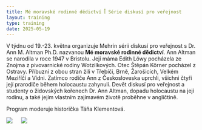 ```yaml
---
title: Mé moravské rodinné dědictví ꟾ Série diskusí pro veřejnost
layout: training
type: training
date: 2025-05-19
---
```


V týdnu od 19.-23. května organizuje Mehrin sérii diskusí pro veřejnost s Dr. Ann M. Altman Ph.D. nazvanou **Mé moravské rodinné dědictví**. Ann Altman se narodila v roce 1947 v Bristolu. Její máma Edith Löwy pocházela ze Znojma z pivovarnické rodiny Wotzilkových. Otec Štěpán Körner pocházel z Ostravy. Příbuzní z obou stran žili v Třebíči, Brně, Žarošicích, Velkém Meziříčí a Vídni. Zatímco rodiče Ann z Českosloveska uprchli, všichni čtyři její prarodiče během holocaustu zahynuli. Devět diskusí pro veřejnost a studenty o židovských kořenech Dr. Ann Altman, dopadu holocaustu na její rodinu, a také jejím vlastním zajímavém životě proběhne v angličtině.

Program moderuje historička Táňa Klementová.
<br/>
<p><img align="left" src="../../../../images/news/my-moravian-family-heritage/1-cs.png" style="padding-left: 0px;"><img align="left" src="../../../../images/news/my-moravian-family-heritage/2-cs.png" style="padding-left: 20px;"></p>



